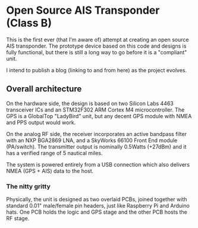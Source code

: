 # Open Source AIS Transponder (Class B)

This is the first ever (that I'm aware of) attempt at creating an open source AIS transponder. The prototype device
based on this code and designs is fully functional, but there is still a long way to go before it is a "compliant" unit.

I intend to publish a blog (linking to and from here) as the project evolves.

## Overall architecture

On the hardware side, the design is based on two Silicon Labs 4463 transceiver ICs and an STM32F302 ARM Cortex M4 microcontroller.
The GPS is a GlobalTop "LadyBird" unit, but any decent GPS module with NMEA and PPS output would work.

On the analog RF side, the receiver incorporates an active bandpass filter with an NXP BGA2869 LNA, and a SkyWorks 66100 Front End module (PA/switch).
The transmitter output is nominally 0.5Watts (+27dBm) and it has a verified range of 5 nautical miles.

The system is powered entirely from a USB connection which also delivers NMEA (GPS + AIS) data to the host.

### The nitty gritty
Physically, the unit is designed as two overlaid PCBs, joined together with standard 0.01" male/female pin headers, just like
Raspberry Pi and Arduino hats. One PCB holds the logic and GPS stage and the other PCB hosts the RF stage.



